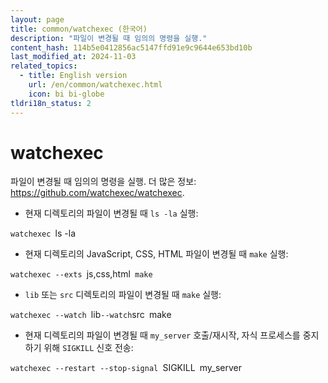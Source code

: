 ```yaml
---
layout: page
title: common/watchexec (한국어)
description: "파일이 변경될 때 임의의 명령을 실행."
content_hash: 114b5e0412856ac5147ffd91e9c9644e653bd10b
last_modified_at: 2024-11-03
related_topics:
  - title: English version
    url: /en/common/watchexec.html
    icon: bi bi-globe
tldri18n_status: 2
---
```

# watchexec

파일이 변경될 때 임의의 명령을 실행.
더 많은 정보: <https://github.com/watchexec/watchexec>.

- 현재 디렉토리의 파일이 변경될 때 `ls -la` 실행:

`watchexec `<span class="tldr-var badge badge-pill bg-dark-lm bg-white-dm text-white-lm text-dark-dm font-weight-bold">ls -la</span>

- 현재 디렉토리의 JavaScript, CSS, HTML 파일이 변경될 때 `make` 실행:

`watchexec --exts `<span class="tldr-var badge badge-pill bg-dark-lm bg-white-dm text-white-lm text-dark-dm font-weight-bold">js,css,html</span>` make`

- `lib` 또는 `src` 디렉토리의 파일이 변경될 때 `make` 실행:

`watchexec --watch `<span class="tldr-var badge badge-pill bg-dark-lm bg-white-dm text-white-lm text-dark-dm font-weight-bold">lib</span>` --watch `<span class="tldr-var badge badge-pill bg-dark-lm bg-white-dm text-white-lm text-dark-dm font-weight-bold">src</span>` `<span class="tldr-var badge badge-pill bg-dark-lm bg-white-dm text-white-lm text-dark-dm font-weight-bold">make</span>

- 현재 디렉토리의 파일이 변경될 때 `my_server` 호출/재시작, 자식 프로세스를 중지하기 위해 `SIGKILL` 신호 전송:

`watchexec --restart --stop-signal `<span class="tldr-var badge badge-pill bg-dark-lm bg-white-dm text-white-lm text-dark-dm font-weight-bold">SIGKILL</span>` `<span class="tldr-var badge badge-pill bg-dark-lm bg-white-dm text-white-lm text-dark-dm font-weight-bold">my_server</span>
